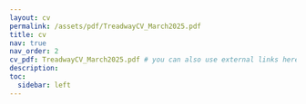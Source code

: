 ```yaml
---
layout: cv
permalink: /assets/pdf/TreadwayCV_March2025.pdf
title: cv
nav: true
nav_order: 2
cv_pdf: TreadwayCV_March2025.pdf # you can also use external links here
description:
toc:
  sidebar: left
---
```

